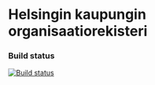 # Helsingin kaupungin organisaatiorekisteri


### Build status

[![Build status](https://ci.appveyor.com/api/projects/status/6spfm83aaqdxyilu?svg=true)](https://ci.appveyor.com/project/affecto/organisaatiorekisteri) 
